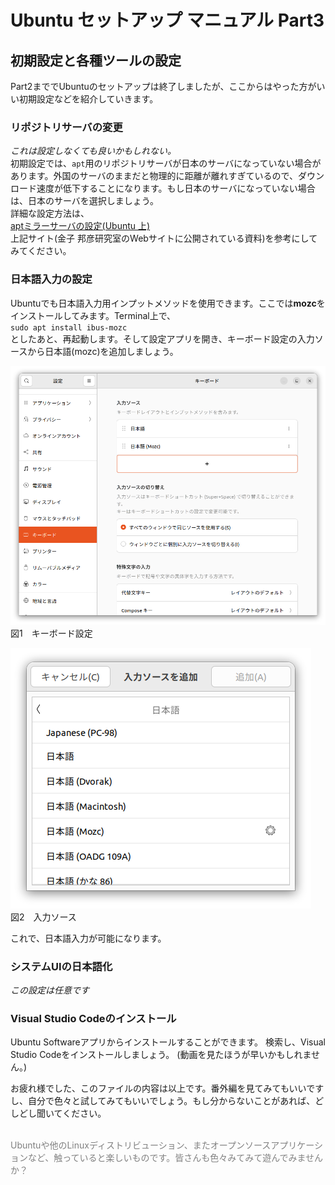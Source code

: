 # Ubuntu セットアップ マニュアル Part3

## 初期設定と各種ツールの設定
Part2まででUbuntuのセットアップは終了しましたが、ここからはやった方がいい初期設定などを紹介していきます。

### リポジトリサーバの変更
*これは設定しなくても良いかもしれない。*<br>
初期設定では、`apt`用のリポジトリサーバが日本のサーバになっていない場合があります。外国のサーバのままだと物理的に距離が離れすぎているので、ダウンロード速度が低下することになります。もし日本のサーバになっていない場合は、日本のサーバを選択しましょう。<br>
詳細な設定方法は、<br>
[aptミラーサーバの設定(Ubuntu 上)](https://www.kkaneko.jp/tools/server/mirror.html)<br>
上記サイト(金子 邦彦研究室のWebサイトに公開されている資料)を参考にしてみてください。

### 日本語入力の設定
Ubuntuでも日本語入力用インプットメソッドを使用できます。ここでは**mozc**をインストールしてみます。Terminal上で、<br>
`sudo apt install ibus-mozc`<br>
としたあと、再起動します。そして設定アプリを開き、キーボード設定の入力ソースから日本語(mozc)を追加しましょう。<br>

![キーボード設定](src/key_settings.png)<br>
図1　キーボード設定

![キーボード設定](src/input_settings.png)<br>
図2　入力ソース

これで、日本語入力が可能になります。

### システムUIの日本語化
*この設定は任意です*



### Visual Studio Codeのインストール
Ubuntu Softwareアプリからインストールすることができます。
検索し、Visual Studio Codeをインストールしましょう。
(動画を見たほうが早いかもしれません。)<br>

お疲れ様でした、このファイルの内容は以上です。番外編を見てみてもいいですし、自分で色々と試してみてもいいでしょう。もし分からないことがあれば、どしどし聞いてください。<br><br>

<span style="color: gray">
Ubuntuや他のLinuxディストリビューション、またオープンソースアプリケーションなど、触っていると楽しいものです。皆さんも色々みてみて遊んでみませんか？
</span>